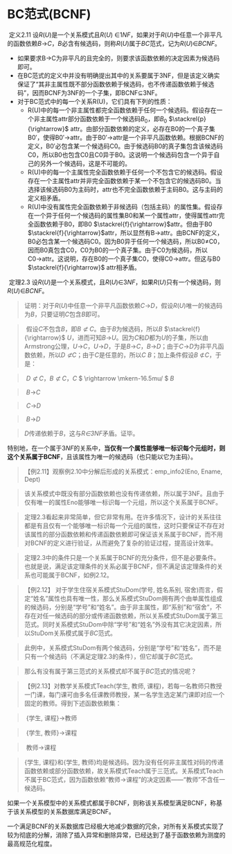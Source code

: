 # BC范式(BCNF)

​    定义2.11   设*R*(*U*)是一个关系模式且*R*(*U*) ∈1*NF*，如果对于*R*(*U*)中任意一个非平凡的函数依赖*B*→*C*，*B*必含有候选码，则称*R*(*U*)属于*BC*范式，记为*R*(*U*)∈*BCNF*。

+ 如果要求B→C为非平凡的且完全的，则要求该函数依赖的决定因素为候选码即可。
+ 在BC范式的定义中并没有明确提出其中的关系要属于3NF，但是该定义确实保证了“其非主属性既不部分函数依赖于候选码，也不传递函数依赖于候选码”，因而BCNF为3NF的一个子集，即BCNF⊆3NF。
+ 对于BC范式中的每一个关系R(U)，它们具有下列的性质：
  + R(U)中的每一个非主属性都完全函数依赖于任何一个候选码。假设存在一个非主属性attr部分函数依赖于一个候选码$B_0$，即$B_0$ $\stackrel{p}{\rightarrow}$ attr。由部分函数依赖的定义，必存在B0的一个真子集B0′，使得B0′→attr。由于B0′→attr是一个非平凡函数依赖。根据BCNF的定义，B0′必包含某一个候选码C0。由于候选码B0的真子集包含该候选码C0，所以B0也包含C0且C0异于B0。这说明一个候选码包含一个异于自己的另外一个候选码，这是不可能的。
  + R(U)中的每一个主属性完全函数依赖于任何一个不包含它的候选码。假设存在一个主属性attr并非完全函数依赖于某一个不包含它的候选码B0。当选择该候选码B0为主码时，attr也不完全函数依赖于主码B0。这与主码的定义相矛盾。
  + R(U)中没有属性完全函数依赖于非候选码（包括主码）的属性集。假设存在一个异于任何一个候选码的属性集B0和某一个属性attr，使得属性attr完全函数依赖于B0，即B0 $\stackrel{f}{\rightarrow}$attr。但由于B0 $\stackrel{f}{\rightarrow}$attr，所以显然有B→attr。由BCNF的定义，B0必包含某一个候选码C0。因为B0异于任何一个候选码，所以B0≠C0，因而B0真包含C0，C0为B0的一个真子集。由于C0为候选码，所以C0→attr。这说明，存在B0的一个真子集C0，使得C0→attr。但这与B0 $\stackrel{f}{\rightarrow}$ attr相矛盾。

 

​      定理2.3  设*R*(*U*)是一个关系模式，且*R*(*U*)$\in$3*NF*，如果*R*(*U*)只有一个候选码，则*R*(*U*)$\in$*BCNF*。

> ​     证明：对于*R*(*U*)中任意一个非平凡函数依赖*C*→*D*，假设*R*(*U*)唯一的候选码为*B*，只要证明*C*包含*B*即可。

> ​     假设*C*不包含*B*，即*B ⊄* *C*。由于*B*为候选码，所以*B*   $\stackrel{f}{\rightarrow}$   *U*，进而可知*B*→*U*。因为*C*和*D*都为*U*的子集，所以由Armstrong公理，*U*→*C*，*U*→*D*，于是*B*→*C*，*B*→*D*；由于*C*→*D*为非平凡函数依赖，所以*D ⊄C*；由于*C*是任意的，所以*C*    *B*；加上条件假设*B* ⊄*C*，于是：

> ​         *D ⊄* *C*，*B ⊄* *C*，*C* $  \rightarrow \mkern-16.5mu/  $   *B*

> ​          *B*→*C*

> ​          *C*→*D*

> ​          *B*→*D*

> ​    *D*传递依赖于*B*，这与*R∈*3*NF*矛盾。证毕。



​    特别地，在一个属于3*NF*的关系中，**当仅有一个属性能够唯一标识每个元组时，则这个关系属于BCNF**，且该属性为唯一的候选码（也只能以它为主码）。

 

 

>   【例2.11】观察例2.10中分解后形成的关系模式：emp_info2(Eno, Ename, Dept)

> 该关系模式中既没有部分函数依赖也没有传递依赖，所以属于3NF。且由于仅有唯一的属性Eno能够唯一标识每一个元组，所以这个关系属于BCNF。  

> 定理2.3看起来非常简单，但它非常有用。在许多情况下，设计的关系往往都是有且仅有一个能够唯一标识每一个元组的属性，这时只要保证不存在对该属性的部分函数依赖和传递函数依赖即可保证该关系属于BCNF，而不用对BCNF的定义进行验证，从而避免了复杂的验证过程，提高设计效率。

> 定理2.3中的条件只是一个关系属于BCNF的充分条件，但不是必要条件。也就是说，满足该定理条件的关系必属于BCNF，但不满足该定理条件的关系也可能属于BCNF，如例2.12。

 

 

>   【例2.12】 对于学生住宿关系模式StuDom(学号, 姓名系别, 宿舍)而言，假定“姓名”属性也具有唯一性，那么关系模式StuDom拥有两个由单属性组成的候选码，分别是“学号”和“姓名”。由于非主属性，即“系别”和“宿舍”，不存在对任一候选码的部分或传递函数依赖，所以关系模式StuDom属于第三范式。同时关系模式StuDom中除“学号”和“姓名”外没有其它决定因素，所以StuDom关系模式属于*BC*范式。

> 此例中，关系模式StuDom有两个候选码，分别是“学号”和“姓名”，而不是只有一个候选码（不满足定理2.3的条件），但它却属于*BC*范式。

> 那么有没有属于第三范式的关系模式却不属于*BC*范式的情况呢？

 

>    【例2.13】对教学关系模式Teach(学生, 教师, 课程)，若每一名教师只教授一门课，每门课可由多名任课教师教授，某一名学生选定某门课即对应一个固定的教师。得到下述函数依赖集：

> ​     {学生, 课程}→教师

> ​     {学生, 教师}→课程

> ​     教师→课程

> {学生, 课程}和{学生, 教师}均是候选码。因为没有任何非主属性对码的传递函数依赖或部分函数依赖，故关系模式Teach属于三范式。关系模式Teach不属于BC范式，因为函数依赖“教师→课程”的决定因素——“教师”不含任一候选码。

 如果一个关系模型中的关系模式都属于BCNF，则称该关系模型满足BCNF，称基于该关系模型的关系数据库满足BCNF。

 一个满足BCNF的关系数据库已经极大地减少数据的冗余，对所有关系模式实现了较为彻底的分解，消除了插入异常和删除异常，已经达到了基于函数依赖为测度的最高规范化程度。

 